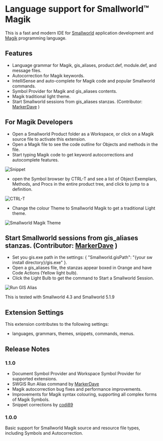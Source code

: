# Language support for Smallworld™ Magik

This is a fast and modern IDE for [Smallworld](https://en.wikipedia.org/wiki/Smallworld) application development and [Magik](https://en.wikipedia.org/wiki/Magik_%28programming_language%29) programming language.

## Features

* Language grammar for Magik, gis_aliases, product.def, module.def, and message files.
* Autocorrection for Magik keywords.
* IntelliSense and auto-complete for Magik code and popular Smallworld commands.
* Symbol Provider for Magik and gis_aliases contents.
* Magik traditional light theme.  
* Start Smallworld sessions from gis_aliases stanzas. (Contributor: [MarkerDave](https://github.com/MarkerDave) )

## For Magik Developers

* Open a Smallworld Product folder as a Workspace, or click on a Magik source file to activate this extension.
* Open a Magik file to see the code outline for Objects and methods in the file.
* Start typing Magik code to get keyword autocorrections and autocomplete features.

![Snippet](https://github.com/siamz/smallworld-magik-vscode/raw/master/images/snippet.png)

* open the Symbol browser by CTRL-T and see a list of Object Exemplars, Methods, and Procs in the entire product tree, and click to jump to a definition.

![CTRL-T](https://github.com/siamz/smallworld-magik-vscode/raw/master/images/CodeOutline.png)

* Change the colour Theme to Smallworld Magik to get a traditional Light theme.

![Smallworld Magik Theme](https://github.com/siamz/smallworld-magik-vscode/raw/master/images/syntaxLight.png)

## Start Smallworld sessions from gis_aliases stanzas. (Contributor: [MarkerDave](https://github.com/MarkerDave) )

* Set you gis.exe path in the settings: { "Smallworld.gisPath": "{your sw install directory}/gis.exe" }.
* Open a gis_aliases file, the stanzas appear boxed in Orange and have Code Actions (Yellow light bulb).
* Click the Light Bulb to get the command to Start a Smallworld Session.

![Run GIS Alias](https://github.com/siamz/smallworld-magik-vscode/raw/master/images/SWRunGisAlias.png)

This is tested with Smallworld 4.3 and Smallworld 5.1.9

## Extension Settings

This extension contributes to the following settings:

* languages, grammars, themes, snippets, commands, menus.

## Release Notes

### 1.1.0

* Document Symbol Provider and Workspace Symbol Provider for supported extensions.
* SWGIS Run Alias command by [MarkerDave](https://github.com/MarkerDave)
* Magik autocorrection bug fixes and performance improvements.
* Improvements for Magik syntax colouring, supporting all complex forms of Magik Symbols.
* Snippet corrections by [codi89](https://github.com/codi89)

### 1.0.0

Basic support for Smallworld Magik source and resource file types, including Symbols and Autocorrection.

